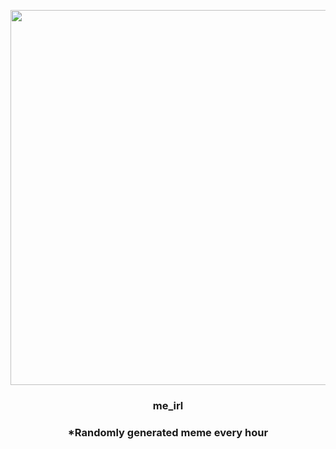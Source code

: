 <p align="center">
        <img src="https://i.redd.it/0ffv3n3eujt91.gif" width="600" height="600">
        </p>
        <h3 align="center">me_irl</h3>
        <h3 align="center">*Randomly generated meme every hour</h3>
    